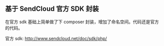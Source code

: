 ## 基于 SendCloud 官方 SDK 封装

在官方 sdk 基础上简单做了下 composer 封装，增加了命名空间。代码还是官方的代码。


官方 sdk: http://www.sendcloud.net/doc/sdk/php/